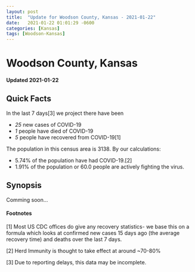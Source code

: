 ```yaml
---
layout: post
title:  "Update for Woodson County, Kansas - 2021-01-22"
date:   2021-01-22 01:01:29 -0600
categories: [Kansas]
tags: [Woodson-Kansas]
---
```


# Woodson County, Kansas
#### Updated 2021-01-22

## Quick Facts

In the last 7 days[3] we project there have been
- *25* new cases of COVID-19
- *1* people have died of COVID-19
- *5* people have recovered from COVID-19[1]

The population in this census area is 3138. By our calculations:
- 5.74% of the population have had COVID-19.[2]
- 1.91% of the population or 60.0 people are actively fighting the virus.

## Synopsis

Comming soon...


#### Footnotes

[1] Most US CDC offices do give any recovery statistics- we base this on a formula which looks at confirmed new cases
15 days ago (the average recovery time) and deaths over the last 7 days.

[2] Herd Immunity is thought to take effect at around ~70-80%

[3] Due to reporting delays, this data may be incomplete.
 
    